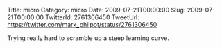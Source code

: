 Title: micro
Category: micro
Date: 2009-07-21T00:00:00
Slug: 2009-07-21T00:00:00
TwitterId: 2761306450
TweetUrl: https://twitter.com/mark_philpot/status/2761306450

Trying really hard to scramble up a steep learning curve.